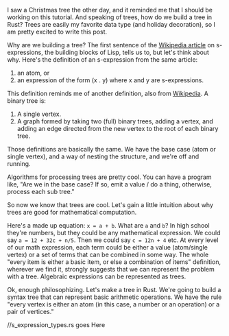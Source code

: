 I saw a Christmas tree the other day, and it reminded me that I should be working on this tutorial.
And speaking of trees, how do we build a tree in Rust? Trees are easily my favorite data type 
(and holiday decoration), so I am pretty excited to write this post.

Why are we building a tree? The first sentence of the [Wikipedia article](https://en.wikipedia.org/wiki/S-expression) 
on s-expressions, the building blocks of Lisp, tells us to, but let's think about why. 
Here's the definition of an s-expression from the same article: 

1. an atom, or
2. an expression of the form (x . y) where x and y are s-expressions.

This definition reminds me of another definition, also from [Wikipedia](https://en.wikipedia.org/wiki/Binary_tree#Recursive_definition). A binary tree is: 

1. A single vertex.
2. A graph formed by taking two (full) binary trees, adding a vertex, and adding an edge directed from the new vertex to the root of each binary tree.

Those definitions are basically the same. We have the base case (atom or single vertex), and a way of nesting the structure,
and we're off and running. 

Algorithms for processing trees are pretty cool. You can have a program like, "Are we in the base case? If so, emit a 
value / do a thing, otherwise, process each sub tree." 

So now we know that trees are cool. Let's gain a little intuition about why trees are good for mathematical computation.

Here's a made up equation: `x = a + b`. What are `a` and `b`? In high school they're numbers, but they could be any
mathematical expression. We could say `a = 12 + 32c + n/5`. Then we could say `c = 12n + 4` etc. At every level of 
our math expression, each term could be either a value (atom/single vertex) or a set of terms that can be combined in 
some way. The whole "every item is either a basic item, or else a combination of items" definition, wherever we find it,
strongly suggests that we can represent the problem with a tree. Algebraic expressions can be represented as trees. 

Ok, enough philosophizing. Let's make a tree in Rust. We're going to build a syntax tree that can represent basic 
arithmetic operations. We have the rule "every vertex is either an atom (in this case, a number or an operation) or a 
pair of vertices."

//s_expression_types.rs goes Here

